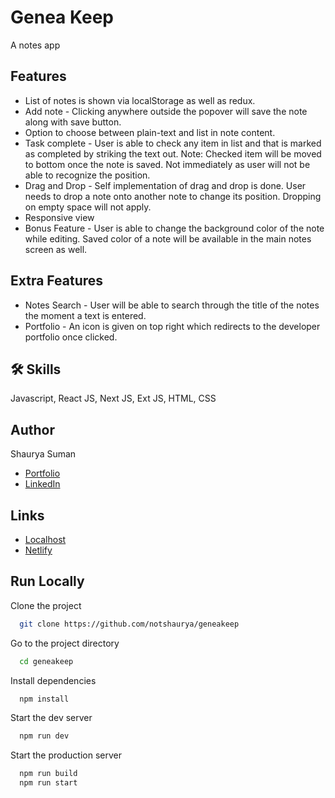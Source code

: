 
# Genea Keep

A notes app



## Features
- List of notes is shown via localStorage as well as redux.
- Add note - Clicking anywhere outside the popover will save the note along with save button.
- Option to choose between plain-text and list in note content.
- Task complete - User is able to check any item in list and that is marked as completed by striking the text out. Note: Checked item will be moved to bottom once the note is saved. Not immediately as user will not be able to recognize the position.
- Drag and Drop - Self implementation of drag and drop is done. User needs to drop a note onto another note to change its position. Dropping on empty space will not apply.
- Responsive view
- Bonus Feature - User is able to change the background color of the note while editing. Saved color of a note will be available in the main notes screen as well.

## Extra Features

- Notes Search - User will be able to search through the title of the notes the moment a text is entered.
- Portfolio - An icon is given on top right which redirects to the developer portfolio once clicked.


## 🛠 Skills
Javascript, React JS, Next JS, Ext JS, HTML, CSS


## Author
Shaurya Suman
- [Portfolio](https://shauryasuman.netlify.app/)
- [LinkedIn](https://www.linkedin.com/in/shaurya-suman/)


## Links

 - [Localhost](http://localhost:3000/)
 - [Netlify](https://geneakeep.netlify.app/)


## Run Locally

Clone the project

```bash
  git clone https://github.com/notshaurya/geneakeep
```

Go to the project directory

```bash
  cd geneakeep
```

Install dependencies

```bash
  npm install
```

Start the dev server

```bash
  npm run dev
```
Start the production server

```bash
  npm run build
  npm run start
```

